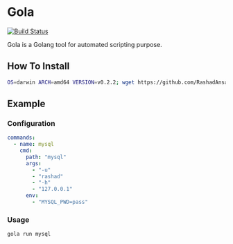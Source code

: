 # Gola

[![Build Status][1]][2]

Gola is a Golang tool for automated scripting purpose.

## How To Install

```bash
OS=darwin ARCH=amd64 VERSION=v0.2.2; wget https://github.com/RashadAnsari/gola/releases/download/$VERSION/gola-$VERSION-$OS-$ARCH && chmod +x gola-$VERSION-$OS-$ARCH && mv gola-$VERSION-$OS-$ARCH gola && mv gola /usr/local/bin
```

## Example

### Configuration

```yaml
commands:
  - name: mysql
    cmd:
      path: "mysql"
      args:
        - "-u"
        - "rashad"
        - "-h"
        - "127.0.0.1"
      env:
        - "MYSQL_PWD=pass"
```

### Usage

```bash
gola run mysql
```

[1]: https://img.shields.io/drone/build/RashadAnsari/gola.svg?style=flat-square&logo=drone
[2]: https://cloud.drone.io/RashadAnsari/gola
